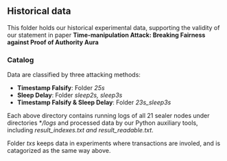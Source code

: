## **Historical data**
This folder holds our historical experimental data, supporting the validity of our statement in paper **Time-manipulation Attack: Breaking Fairness against Proof of Authority Aura** 

### **Catalog**
Data are classified by three attacking methods:

* **Timestamp Falsify**: Folder *25s*
* **Sleep Delay**: Folder *sleep2s, sleep3s*
* **Timestamp Falsify & Sleep Delay**: Folder *23s_sleep3s*

Each above directory contains running logs of all $21$ sealer nodes under directories **/logs* and processed data by our Python auxiliary tools, including *result_indexes.txt and result_readable.txt*.

Folder *txs* keeps data in experiments where transactions are involed, and is catagorized as the same way above.

